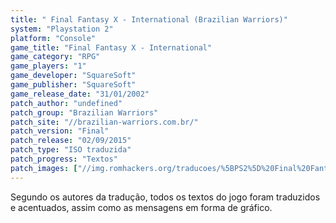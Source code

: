 ```yaml
---
title: " Final Fantasy X - International (Brazilian Warriors)"
system: "Playstation 2"
platform: "Console"
game_title: "Final Fantasy X - International"
game_category: "RPG"
game_players: "1"
game_developer: "SquareSoft"
game_publisher: "SquareSoft"
game_release_date: "31/01/2002"
patch_author: "undefined"
patch_group: "Brazilian Warriors"
patch_site: "//brazilian-warriors.com.br/"
patch_version: "Final"
patch_release: "02/09/2015"
patch_type: "ISO traduzida"
patch_progress: "Textos"
patch_images: ["//img.romhackers.org/traducoes/%5BPS2%5D%20Final%20Fantasy%20X%20-%20Internacional%20-%20Brazilian%20Warriors%20-%201.jpg","//img.romhackers.org/traducoes/%5BPS2%5D%20Final%20Fantasy%20X%20-%20Internacional%20-%20Brazilian%20Warriors%20-%202.jpg","//img.romhackers.org/traducoes/%5BPS2%5D%20Final%20Fantasy%20X%20-%20Internacional%20-%20Brazilian%20Warriors%20-%203.jpg"]
---
```

Segundo os autores da tradução, todos os textos do jogo foram traduzidos e acentuados, assim como as mensagens em forma de gráfico.